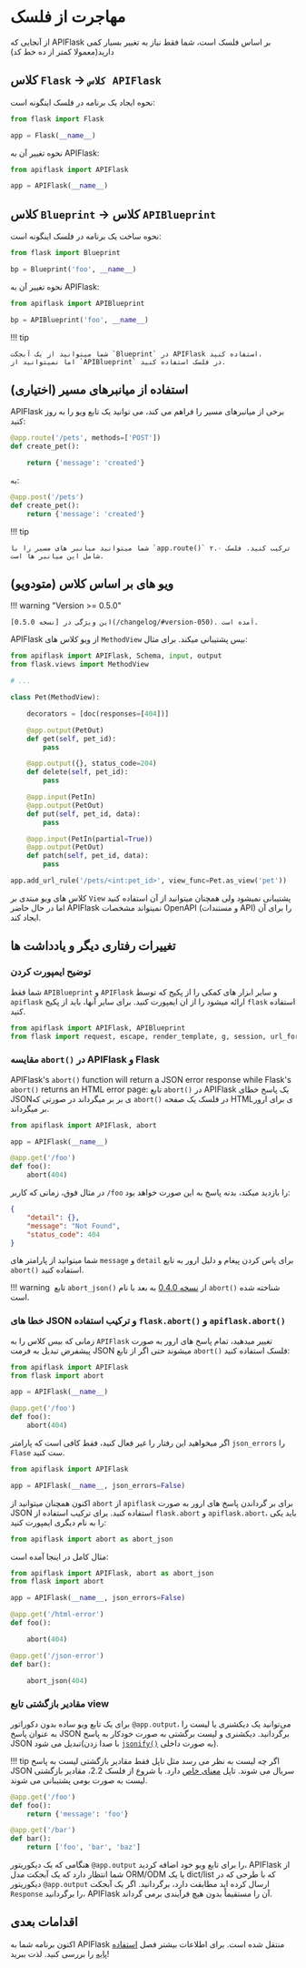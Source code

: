 # مهاجرت از فلسک

از آنجایی که APIFlask بر اساس فلسک است، شما فقط نیاز به تغییر بسیار کمی دارید(معمولا کمتر از ده خط کد)

## کلاس `Flask` -> `کلاس APIFlask`

نحوه ایجاد یک برنامه در فلسک اینگونه است:

```python
from flask import Flask

app = Flask(__name__)
```

نحوه تغییر آن به APIFlask:

```python
from apiflask import APIFlask

app = APIFlask(__name__)
```

## کلاس `Blueprint` -> کلاس `APIBlueprint`

نحوه ساخت یک برنامه در فلسک اینگونه است:

```python
from flask import Blueprint

bp = Blueprint('foo', __name__)
```

نحوه تغییر آن به APIFlask:

```python
from apiflask import APIBlueprint

bp = APIBlueprint('foo', __name__)
```

!!! tip

    شما میتوانید از یک آبجکت `Blueprint` در APIFlask استفاده کنید،
    اما نمیتوانید از `APIBlueprint` در فلسک استفاده کنید.

## استفاده از میانبرهای مسیر (اختیاری)

APIFlask برخی از میانبرهای مسیر را فراهم می کند، می توانید یک تابع ویو را به روز کنید:

```python hl_lines="1"
@app.route('/pets', methods=['POST'])
def create_pet():

    return {'message': 'created'}

```

به:

```python hl_lines="1"
@app.post('/pets')
def create_pet():
    return {'message': 'created'}
```

!!! tip

    شما میتوانید میانبر های مسیر را با `app.route()` ترکیب کنید. فلسک ۲.۰ شامل این میانبر ها است.

## ویو های بر اساس کلاس (متودویو)

!!! warning "Version >= 0.5.0"

    این ویژگی در [نسخه 0.5.0](/changelog/#version-050). آمده است.

APIFlask از ویو کلاس های `MethodView` بیس پشتیبانی میکند. برای مثال:

```python
from apiflask import APIFlask, Schema, input, output
from flask.views import MethodView

# ...

class Pet(MethodView):

    decorators = [doc(responses=[404])]

    @app.output(PetOut)
    def get(self, pet_id):
        pass

    @app.output({}, status_code=204)
    def delete(self, pet_id):
        pass

    @app.input(PetIn)
    @app.output(PetOut)
    def put(self, pet_id, data):
        pass

    @app.input(PetIn(partial=True))
    @app.output(PetOut)
    def patch(self, pet_id, data):
        pass

app.add_url_rule('/pets/<int:pet_id>', view_func=Pet.as_view('pet'))
```

کلاس های ویو مبتدی بر `View` پشتیبانی نمیشود ولی همچنان میتوانید از آن استفاده کنید اما در حال حاضر APIFlask نمیتواند مشخصات OpenAPI (و مستندات API) را برای آن ایجاد کند.

## تغییرات رفتاری دیگر و یادداشت ها

### توضیح ایمپورت کردن

شما فقط `APIBlueprint` و `APIFlask` و سایر ابزار های کمکی را از پکیج که توسط `apiflask` ارائه میشود را از ان ایمپورت کنید.
برای سایر آنها، باید از پکیج `flask` استفاده کنید.

```python
from apiflask import APIFlask, APIBlueprint
from flask import request, escape, render_template, g, session, url_for
```

### مقایسه `abort()` در APIFlask و Flask

APIFlask's `abort()` function will return a JSON error response while Flask's `abort()` returns an HTML error page:
تابع `abort()` در APIFlask یک پاسخ خطای JSONی بر بر میگرداند در صورتی که `abort()` در فلسک یک صفحه HTMLی برای ارور بر میگرداند.

```python
from apiflask import APIFlask, abort

app = APIFlask(__name__)

@app.get('/foo')
def foo():
    abort(404)
```

در مثال فوق، زمانی که کاربر `/foo` را بازدید میکند، بدنه پاسخ به این صورت خواهد بود:

```json
{
    "detail": {},
    "message": "Not Found",
    "status_code": 404
}
```

شما میتوانید از پارامتر های `message` و `detail` برای پاس کردن پیغام و دلیل ارور به تابع `abort()` استفاده کنید.

!!! warning
‍    تابع `abort_json()` از [نسخه 0.4.0](/changelog/#version-040) به بعد با نام `abort()` شناخته شده است.

### خطا های JSON و ترکیب استفاده `flask.abort()` و `apiflask.abort()`

زمانی که بیس کلاس را به `APIFlask` تغییر میدهید، تمام پاسخ
های ارور به صورت پیشفرض تبدیل به فرمت JSON میشوند حتی اگر از تابع `abort()` فلسک استفاده کنید:

```python
from apiflask import APIFlask
from flask import abort

app = APIFlask(__name__)

@app.get('/foo')
def foo():
    abort(404)
```

اگر میخواهید این رفتار را غیر فعال کنید، فقط کافی است که پارامتر `json_errors` را `Flase` ست کنید.

```python hl_lines="3"
from apiflask import APIFlask

app = APIFlask(__name__, json_errors=False)

```

اکنون همچنان میتوانید از `abort` از `apiflask` برای بر گرداندن پاسخ های ارور به صورت JSON
 استفاده کنید. برای ترکیب استفاده از `flask.abort` و `apiflask.abort`، باید یکی را به نام دیگری ایمپورت کنید:

```python
from apiflask import abort as abort_json
```

مثال کامل در اینجا آمده است:

```python hl_lines="1 14"
from apiflask import APIFlask, abort as abort_json
from flask import abort

app = APIFlask(__name__, json_errors=False)

@app.get('/html-error')
def foo():

    abort(404)

@app.get('/json-error')
def bar():

    abort_json(404)

```

### مقادیر بازگشتی تابع view

برای یک تابع ویو ساده بدون دکوراتور ``@app.output``، می‌توانید یک دیکشنری یا لیست را به عنوان پاسخ JSON برگردانید. دیکشنری و لیست برگشتی به صورت خودکار به پاسخ JSON تبدیل می شود(با صدا زدن
[`jsonify()`](https://flask.palletsprojects.com/api/#flask.json.jsonify) به صورت داخلی).

!!! tip
    اگر چه لیست به نظر می رسد مثل تاپل فقط مقادیر بازگشتی لیست به پاسخ JSON سریال می شوند.
     تاپل [معنای خاص](https://flask.palletsprojects.com/quickstart/#about-responses) دارد. با شروع از
     فلسک 2.2، مقادیر بازگشتی لیست به صورت بومی پشتیبانی می شوند.

```python
@app.get('/foo')
def foo():
    return {'message': 'foo'}

@app.get('/bar')
def bar():
    return ['foo', 'bar', 'baz']
```

هنگامی که یک دیکوریتور ``@app.output`` را برای تابع ویو خود اضافه کردید، APIFlask از شما انتظار دارد که یک آبجکت مدل ORM/ODM یا یک dict/list که با طرحی که در دیکوریتور ``@app.output`` ارسال کرده اید مطابقت دارد، برگردانید. اگر یک آبجکت ``Response`` را برگردانید، APIFlask آن را مستقیماً بدون هیچ فرآیندی برمی گرداند.

## اقدامات بعدی

اکنون برنامه شما به APIFlask منتقل شده است. برای اطلاعات بیشتر فصل [استفاده پایه](/usage)
را بررسی کنید. لذت ببرید!
